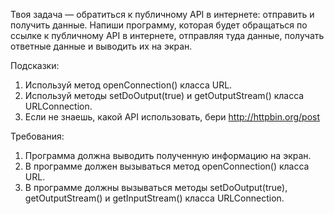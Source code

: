 
Твоя задача &mdash; обратиться к публичному API в интернете: отправить и получить данные.
Напиши программу, которая будет обращаться по ссылке к публичному API в интернете, отправляя туда данные,
получать ответные данные и выводить их на экран.

Подсказки:
1. Используй метод openConnection() класса URL.
2. Используй методы setDoOutput(true) и getOutputStream() класса URLConnection.
3. Если не знаешь, какой API использовать, бери http://httpbin.org/post


Требования:
1.	Программа должна выводить полученную информацию на экран.
2.	В программе должен вызываться метод openConnection() класса URL.
3.	В программе должны вызываться методы setDoOutput(true), getOutputStream() и getInputStream() класса URLConnection.


